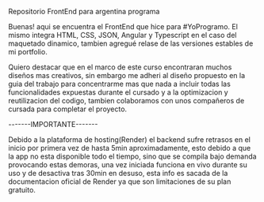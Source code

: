 Repositorio FrontEnd para argentina programa

Buenas! aqui se encuentra el FrontEnd que hice para #YoProgramo. El mismo integra HTML, CSS, JSON, Angular y Typescript en el caso del maquetado dinamico, tambien agregué relase de las versiones estables de mi portfolio.

Quiero destacar que en el marco de este curso encontraran muchos diseños mas creativos, sin embargo me adheri al diseño propuesto en la guia del trabajo para concentrarme mas que nada a incluir todas las funcionalidades expuestas durante el cursado y a la optimizacion y reutilizacion del codigo, tambien colaboramos con unos compañeros de cursada para completar el proyecto.

-------IMPORTANTE------- 

Debido a la plataforma de hosting(Render) el backend sufre retrasos en el inicio por primera vez de hasta 5min aproximadamente, esto debido a que la app no esta disponible todo el tiempo, sino que se compila bajo demanda provocando estas demoras, una vez iniciada funciona en vivo durante su uso y de desactiva tras 30min en desuso, esta info es sacada de la documentacion oficial de Render ya que son limitaciones de su plan gratuito.
